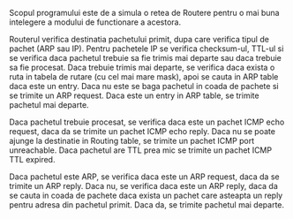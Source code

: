 Scopul programului este de a simula o retea de Routere pentru o mai buna intelegere a modului de functionare a acestora.

Routerul verifica destinatia pachetului primit, dupa care verifica tipul de pachet (ARP sau IP).
Pentru pachetele IP se verifica checksum-ul, TTL-ul si se verifica daca pachetul trebuie sa fie trimis mai departe sau daca trebuie sa fie procesat.
Daca trebuie trimis mai departe, se verifica daca exista o ruta in tabela de rutare (cu cel mai mare mask), apoi se cauta in ARP table daca este un entry. Daca nu este se baga pachetul in coada de pachete si se trimite un ARP request. Daca este un entry in ARP table, se trimite pachetul mai departe.

Daca pachetul trebuie procesat, se verifica daca este un pachet ICMP echo request, daca da se trimite un pachet ICMP echo reply. 
Daca nu se poate ajunge la destinatie in Routing table, se trimite un pachet ICMP port unreachable.
Daca pachetul are TTL prea mic se trimite un pachet ICMP TTL expired.

Daca pachetul este ARP, se verifica daca este un ARP request, daca da se trimite un ARP reply. Daca nu, se verifica daca este un ARP reply, daca da se cauta in coada de pachete daca exista un pachet care asteapta un reply pentru adresa din pachetul primit. Daca da, se trimite pachetul mai departe.
